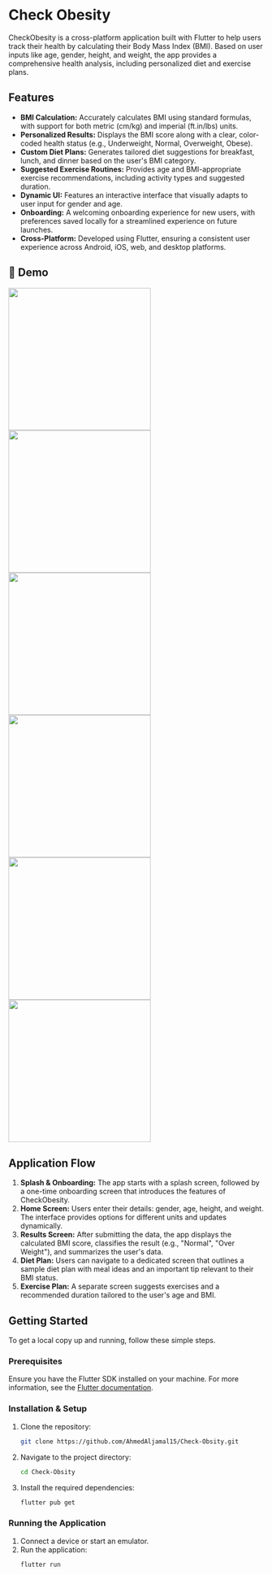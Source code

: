 # Check Obesity

CheckObesity is a cross-platform application built with Flutter to help users track their health by calculating their Body Mass Index (BMI). Based on user inputs like age, gender, height, and weight, the app provides a comprehensive health analysis, including personalized diet and exercise plans.

## Features

- **BMI Calculation:** Accurately calculates BMI using standard formulas, with support for both metric (cm/kg) and imperial (ft.in/lbs) units.
- **Personalized Results:** Displays the BMI score along with a clear, color-coded health status (e.g., Underweight, Normal, Overweight, Obese).
- **Custom Diet Plans:** Generates tailored diet suggestions for breakfast, lunch, and dinner based on the user's BMI category.
- **Suggested Exercise Routines:** Provides age and BMI-appropriate exercise recommendations, including activity types and suggested duration.
- **Dynamic UI:** Features an interactive interface that visually adapts to user input for gender and age.
- **Onboarding:** A welcoming onboarding experience for new users, with preferences saved locally for a streamlined experience on future launches.
- **Cross-Platform:** Developed using Flutter, ensuring a consistent user experience across Android, iOS, web, and desktop platforms.

## 🎥 Demo
<p align="left">
  <img src="assets/screenshots/splash_view.png" width="280" />
  <img src="assets/screenshots/girl.png" width="280" />
  <img src="assets/screenshots/grand_father.png" width="280" />
  <img src="assets/screenshots/grand_mother.png" width="280" />
  <img src="assets/screenshots/man.png" width="280" />
  <img src="assets/screenshots/onBoarding.png" width="280" />
</p>


## Application Flow

1.  **Splash & Onboarding:** The app starts with a splash screen, followed by a one-time onboarding screen that introduces the features of CheckObesity.
2.  **Home Screen:** Users enter their details: gender, age, height, and weight. The interface provides options for different units and updates dynamically.
3.  **Results Screen:** After submitting the data, the app displays the calculated BMI score, classifies the result (e.g., "Normal", "Over Weight"), and summarizes the user's data.
4.  **Diet Plan:** Users can navigate to a dedicated screen that outlines a sample diet plan with meal ideas and an important tip relevant to their BMI status.
5.  **Exercise Plan:** A separate screen suggests exercises and a recommended duration tailored to the user's age and BMI.

## Getting Started

To get a local copy up and running, follow these simple steps.

### Prerequisites

Ensure you have the Flutter SDK installed on your machine. For more information, see the [Flutter documentation](https://flutter.dev/docs/get-started/install).

### Installation & Setup

1.  Clone the repository:
    ```sh
    git clone https://github.com/AhmedAljamal15/Check-Obsity.git
    ```
2.  Navigate to the project directory:
    ```sh
    cd Check-Obsity
    ```
3.  Install the required dependencies:
    ```sh
    flutter pub get
    ```

### Running the Application

1.  Connect a device or start an emulator.
2.  Run the application:
    ```sh
    flutter run
